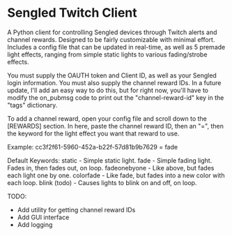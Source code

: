 # Sengled Twitch Client
A Python client for controlling Sengled devices through Twitch alerts and channel rewards.
Designed to be fairly customizable with minimal effort. Includes a config file that can be updated in real-time, as well as 5 premade light effects, ranging from simple static lights to various fading/strobe effects.

You must supply the OAUTH token and Client ID, as well as your Sengled login information. You must also supply the channel reward IDs. In a future update, I'll add an easy way to do this, but for right now, you'll have to modify the on_pubmsg code to print out the "channel-reward-id" key in the "tags" dictionary.

To add a channel reward, open your config file and scroll down to the [REWARDS] section. In here, paste the channel reward ID, then an "=", then the keyword for the light effect you want that reward to use.

Example:
    cc3f2f61-5960-452a-b22f-57d81b9b7629 = fade

Default Keywords:
    static - Simple static light.
    fade - Simple fading light. Fades in, then fades out, on loop.
    fadeonebyone - Like above, but fades each light one by one.
    colorfade - Like fade, but fades into a new color with each loop.
    blink (todo) - Causes lights to blink on and off, on loop.

TODO:
- Add utility for getting channel reward IDs
- Add GUI interface
- Add logging